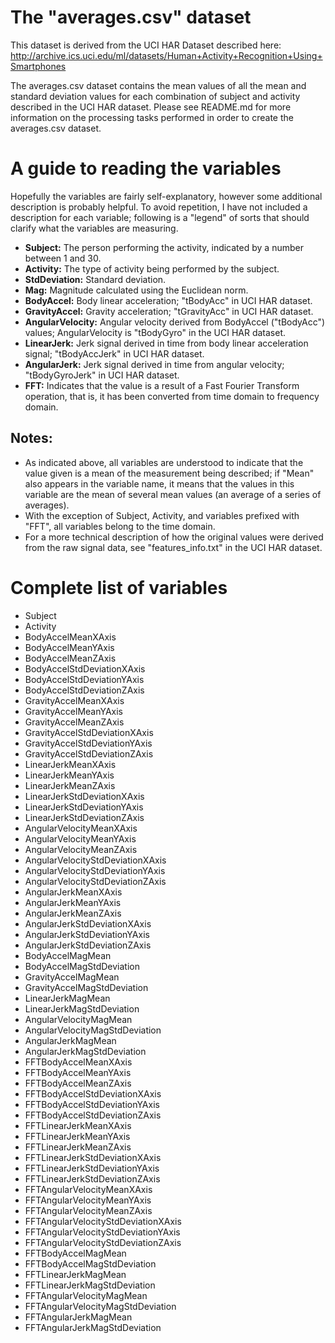 # The "averages.csv" dataset
This dataset is derived from the UCI HAR Dataset described here:
http://archive.ics.uci.edu/ml/datasets/Human+Activity+Recognition+Using+Smartphones

The averages.csv dataset contains the mean values of all the mean and standard deviation values for each combination of subject and activity described in the UCI HAR dataset. Please see README.md for more information on the processing tasks performed in order to create the averages.csv dataset.

# A guide to reading the variables
Hopefully the variables are fairly self-explanatory, however some additional description is probably helpful. To avoid repetition, I have not included a description for each variable; following is a "legend" of sorts that should clarify what the variables are measuring.

* **Subject:** The person performing the activity, indicated by a number between 1 and 30.
* **Activity:** The type of activity being performed by the subject.
* **StdDeviation:** Standard deviation.
* **Mag:** Magnitude calculated using the Euclidean norm.
* **BodyAccel:** Body linear acceleration; "tBodyAcc" in UCI HAR dataset.
* **GravityAccel:** Gravity acceleration; "tGravityAcc" in UCI HAR dataset.
* **AngularVelocity:** Angular velocity derived from BodyAccel ("tBodyAcc") values; AngularVelocity is "tBodyGyro" in the UCI HAR dataset.
* **LinearJerk:** Jerk signal derived in time from body linear acceleration signal; "tBodyAccJerk" in UCI HAR dataset.
* **AngularJerk:** Jerk signal derived in time from angular velocity; "tBodyGyroJerk" in UCI HAR dataset.
* **FFT:** Indicates that the value is a result of a Fast Fourier Transform operation, that is, it has been converted from time domain to frequency domain.

## Notes:
* As indicated above, all variables are understood to indicate that the value given is a mean of the measurement being described; if "Mean" also appears in the variable name, it means that the values in this variable are the mean of several mean values (an average of a series of averages).
* With the exception of Subject, Activity, and variables prefixed with "FFT", all variables belong to the time domain.
* For a more technical description of how the original values were derived from the raw signal data, see "features_info.txt" in the UCI HAR dataset.

# Complete list of variables
* Subject
* Activity
* BodyAccelMeanXAxis
* BodyAccelMeanYAxis
* BodyAccelMeanZAxis
* BodyAccelStdDeviationXAxis
* BodyAccelStdDeviationYAxis
* BodyAccelStdDeviationZAxis
* GravityAccelMeanXAxis
* GravityAccelMeanYAxis
* GravityAccelMeanZAxis
* GravityAccelStdDeviationXAxis
* GravityAccelStdDeviationYAxis
* GravityAccelStdDeviationZAxis
* LinearJerkMeanXAxis
* LinearJerkMeanYAxis
* LinearJerkMeanZAxis
* LinearJerkStdDeviationXAxis
* LinearJerkStdDeviationYAxis
* LinearJerkStdDeviationZAxis
* AngularVelocityMeanXAxis
* AngularVelocityMeanYAxis
* AngularVelocityMeanZAxis
* AngularVelocityStdDeviationXAxis
* AngularVelocityStdDeviationYAxis
* AngularVelocityStdDeviationZAxis
* AngularJerkMeanXAxis
* AngularJerkMeanYAxis
* AngularJerkMeanZAxis
* AngularJerkStdDeviationXAxis
* AngularJerkStdDeviationYAxis
* AngularJerkStdDeviationZAxis
* BodyAccelMagMean
* BodyAccelMagStdDeviation
* GravityAccelMagMean
* GravityAccelMagStdDeviation
* LinearJerkMagMean
* LinearJerkMagStdDeviation
* AngularVelocityMagMean
* AngularVelocityMagStdDeviation
* AngularJerkMagMean
* AngularJerkMagStdDeviation
* FFTBodyAccelMeanXAxis
* FFTBodyAccelMeanYAxis
* FFTBodyAccelMeanZAxis
* FFTBodyAccelStdDeviationXAxis
* FFTBodyAccelStdDeviationYAxis
* FFTBodyAccelStdDeviationZAxis
* FFTLinearJerkMeanXAxis
* FFTLinearJerkMeanYAxis
* FFTLinearJerkMeanZAxis
* FFTLinearJerkStdDeviationXAxis
* FFTLinearJerkStdDeviationYAxis
* FFTLinearJerkStdDeviationZAxis
* FFTAngularVelocityMeanXAxis
* FFTAngularVelocityMeanYAxis
* FFTAngularVelocityMeanZAxis
* FFTAngularVelocityStdDeviationXAxis
* FFTAngularVelocityStdDeviationYAxis
* FFTAngularVelocityStdDeviationZAxis
* FFTBodyAccelMagMean
* FFTBodyAccelMagStdDeviation
* FFTLinearJerkMagMean
* FFTLinearJerkMagStdDeviation
* FFTAngularVelocityMagMean
* FFTAngularVelocityMagStdDeviation
* FFTAngularJerkMagMean
* FFTAngularJerkMagStdDeviation